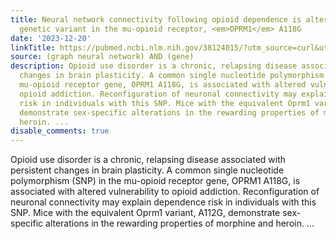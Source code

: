 ```yaml
---
title: Neural network connectivity following opioid dependence is altered by a common
  genetic variant in the mu-opioid receptor, <em>OPRM1</em> A118G
date: '2023-12-20'
linkTitle: https://pubmed.ncbi.nlm.nih.gov/38124015/?utm_source=curl&utm_medium=rss&utm_campaign=pubmed-2&utm_content=1x5bM_TNL8gjogAcnslpo2s2PbDe-61JVM2h9yowOYSiZ7Dkrt&fc=20220919211934&ff=20231221170656&v=2.18.0
source: (graph neural network) AND (gene)
description: Opioid use disorder is a chronic, relapsing disease associated with persistent
  changes in brain plasticity. A common single nucleotide polymorphism (SNP) in the
  mu-opioid receptor gene, OPRM1 A118G, is associated with altered vulnerability to
  opioid addiction. Reconfiguration of neuronal connectivity may explain dependence
  risk in individuals with this SNP. Mice with the equivalent Oprm1 variant, A112G,
  demonstrate sex-specific alterations in the rewarding properties of morphine and
  heroin. ...
disable_comments: true
---
```

Opioid use disorder is a chronic, relapsing disease associated with persistent changes in brain plasticity. A common single nucleotide polymorphism (SNP) in the mu-opioid receptor gene, OPRM1 A118G, is associated with altered vulnerability to opioid addiction. Reconfiguration of neuronal connectivity may explain dependence risk in individuals with this SNP. Mice with the equivalent Oprm1 variant, A112G, demonstrate sex-specific alterations in the rewarding properties of morphine and heroin. ...